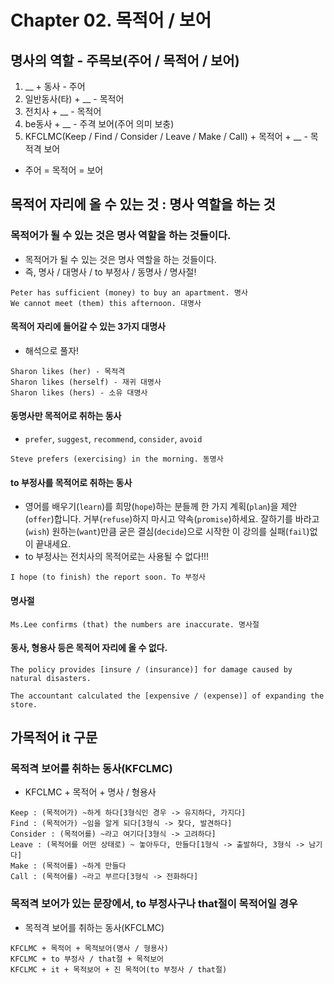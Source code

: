 # Chapter 02. 목적어 / 보어

## 명사의 역할 - 주목보(주어 / 목적어 / 보어)
1. __ + 동사 - 주어
2. 일반동사(타) + __ - 목적어
3. 전치사 + __ - 목적어
4. be동사 + __ - 주격 보어(주어 의미 보충)
5. KFCLMC(Keep / Find / Consider / Leave / Make / Call) + 목적어 + __ - 목적격 보어

- 주어 = 목적어 = 보어
## 목적어 자리에 올 수 있는 것 : 명사 역할을 하는 것
### 목적어가 될 수 있는 것은 명사 역할을 하는 것들이다.
- 목적어가 될 수 있는 것은 명사 역할을 하는 것들이다.
- 즉, 명사 / 대명사 / to 부정사 / 동명사 / 명사절!
```
Peter has sufficient (money) to buy an apartment. 명사
We cannot meet (them) this afternoon. 대명사
```
#### 목적어 자리에 들어갈 수 있는 3가지 대명사
- 해석으로 풀자!
```
Sharon likes (her) - 목적격
Sharon likes (herself) - 재귀 대명사
Sharon likes (hers) - 소유 대명사
```
#### 동명사만 목적어로 취하는 동사
- `prefer`, `suggest`, `recommend`, `consider`, `avoid`
```
Steve prefers (exercising) in the morning. 동명사
```
#### to 부정사를 목적어로 취하는 동사
- 영어를 배우기(`learn`)를 희망(`hope`)하는 분들께 한 가지 계획(`plan`)을 제안(`offer`)합니다. 거부(`refuse`)하지 마시고 약속(`promise`)하세요. 잘하기를 바라고(`wish`) 원하는(`want`)만큼 굳은 결심(`decide`)으로 시작한 이 강의를 실패(`fail`)없이 끝내세요.
- to 부정사는 전치사의 목적어로는 사용될 수 없다!!!
```
I hope (to finish) the report soon. To 부정사
```
#### 명사절
```
Ms.Lee confirms (that) the numbers are inaccurate. 명사절
```
#### 동사, 형용사 등은 목적어 자리에 올 수 없다.
```
The policy provides [insure / (insurance)] for damage caused by natural disasters.

The accountant calculated the [expensive / (expense)] of expanding the store.
```
## 가목적어 it 구문
### 목적격 보어를 취하는 동사(KFCLMC)
- KFCLMC + 목적어 + 명사 / 형용사
```
Keep : (목적어가) ~하게 하다[3형식인 경우 -> 유지하다, 가지다]
Find : (목적어가) ~임을 알게 되다[3형식 -> 찾다, 발견하다]
Consider : (목적어를) ~라고 여기다[3형식 -> 고려하다]
Leave : (목적어를 어떤 상태로) ~ 놓아두다, 만들다[1형식 -> 출발하다, 3형식 -> 남기다]
Make : (목적어를) ~하게 만들다
Call : (목적어를) ~라고 부르다[3형식 -> 전화하다]
```
### 목적격 보어가 있는 문장에서, to 부정사구나 that절이 목적어일 경우
- 목적격 보어를 취하는 동사(KFCLMC)
```
KFCLMC + 목적어 + 목적보어(명사 / 형용사)
KFCLMC + to 부정사 / that절 + 목적보어
KFCLMC + it + 목적보어 + 진 목적어(to 부정사 / that절)
```